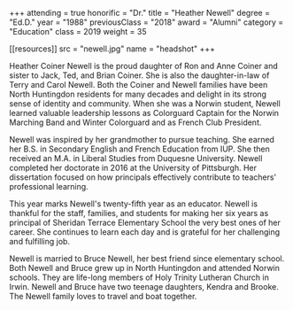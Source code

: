 +++
attending     = true
honorific     = "Dr."
title         = "Heather Newell"
degree        = "Ed.D."
year          = "1988"
previousClass = "2018"
award         = "Alumni"
category      = "Education"
class         = 2019
weight        = 35

[[resources]]
  src  = "newell.jpg"
  name = "headshot"
+++

Heather Coiner Newell is the proud daughter of Ron and Anne Coiner and sister to Jack, Ted, and Brian Coiner. She is also the daughter-in-law of Terry and Carol Newell. Both the Coiner and Newell families have been North Huntingdon residents for many decades and delight in its strong sense of identity and community. When she was a Norwin student, Newell learned valuable leadership lessons as Colorguard Captain for the Norwin Marching Band and Winter Colorguard and as French Club President.

Newell was inspired by her grandmother to pursue teaching. She earned her B.S. in Secondary English and French Education from IUP. She then received an M.A. in Liberal Studies from Duquesne University. Newell completed her doctorate in 2016 at the University of Pittsburgh. Her dissertation focused on how principals effectively contribute to teachers' professional learning.

This year marks Newell's twenty-fifth year as an educator. Newell is thankful for the staff, families, and students for making her six years as principal of Sheridan Terrace Elementary School the very best ones of her career. She continues to learn each day and is grateful for her challenging and fulfilling job.

Newell is married to Bruce Newell, her best friend since elementary school. Both Newell and Bruce grew up in North Huntingdon and attended Norwin schools. They are life-long members of Holy Trinity Lutheran Church in Irwin. Newell and Bruce have two teenage daughters, Kendra and Brooke. The Newell family loves to travel and boat together.
